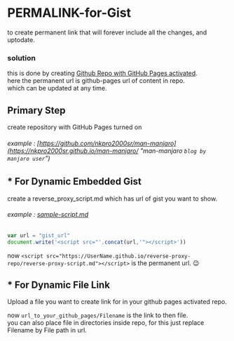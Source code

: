 # PERMALINK-for-Gist
to create permanent link that will forever include all the changes, and uptodate.  

### solution
this is done by creating <ins>Github Repo with GitHub Pages activated</ins>.  
here the permanent url is github-pages url of content in repo.  
which can be updated at any time.  

## Primary Step
create repository with GitHub Pages turned on
###### example : [https://github.com/nkpro2000sr/man-manjaro](https://nkpro2000sr.github.io/man-manjaro/ "man-manjaro `blog by manjaro user`")

## * For Dynamic Embedded Gist  
create a reverse_proxy_script.md which has url of gist you want to show.    
###### example : [sample-script.md](https://gist.github.com/nkpro2000sr/af9f3eb1346c1dc6a1a8ce78ec78cca1 "script.md")
```js
var url = "gist_url"
document.write('<script src="'.concat(url,'"></script>'))
```

now `<script src="https://UserName.github.io/reverse-proxy-repo/reverse-proxy-script.md"></script>`
is the permanent url. :wink:  

## * For Dynamic File Link  
Upload a file you want to create link for in your github pages activated repo.  

now `url_to_your_github_pages/Filename` is the link to then file.  
you can also place file in directories inside repo, for this just replace Filename by File path in url.  
